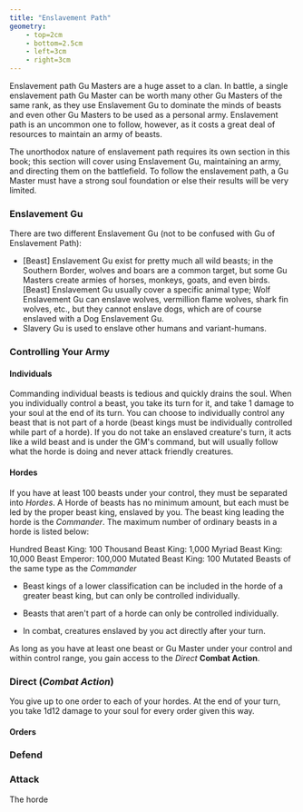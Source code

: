 ```yaml
---
title: "Enslavement Path"
geometry:
    - top=2cm
    - bottom=2.5cm
    - left=3cm
    - right=3cm
---
```



Enslavement path Gu Masters are a huge asset to a clan. In battle, a single enslavement path Gu Master can be worth many other Gu Masters of the same rank, as they use Enslavement Gu to dominate the minds of beasts and even other Gu Masters to be used as a personal army. Enslavement path is an uncommon one to follow, however, as it costs a great deal of resources to maintain an army of beasts.

The unorthodox nature of enslavement path requires its own section in this book; this section will cover using Enslavement Gu, maintaining an army, and directing them on the battlefield. To follow the enslavement path, a Gu Master must have a strong soul foundation or else their results will be very limited.

### Enslavement Gu

There are two different Enslavement Gu (not to be confused with Gu of Enslavement Path):
- [Beast] Enslavement Gu exist for pretty much all wild beasts; in the Southern Border, wolves and boars are a common target, but some Gu Masters create armies of horses, monkeys, goats, and even birds. [Beast] Enslavement Gu usually cover a specific animal type; Wolf Enslavement Gu can enslave wolves, vermillion flame wolves, shark fin wolves, etc., but they cannot enslave dogs, which are of course enslaved with a Dog Enslavement Gu.
- Slavery Gu is used to enslave other humans and variant-humans.

### Controlling Your Army

#### Individuals
Commanding individual beasts is tedious and quickly drains the soul. When you individually control a beast, you take its turn for it, and take 1 damage to your soul at the end of its turn. You can choose to individually control any beast that is not part of a horde (beast kings must be individually controlled while part of a horde). If you do not take an enslaved creature's turn, it acts like a wild beast and is under the GM's command, but will usually follow what the horde is doing and never attack friendly creatures.

#### Hordes
If you have at least 100 beasts under your control, they must be separated into *Hordes*. A Horde of beasts has no minimum amount, but each must be led by the proper beast king, enslaved by you. The beast king leading the horde is the *Commander*. The maximum number of ordinary beasts in a horde is listed below:

Hundred Beast King: 100
Thousand Beast King: 1,000
Myriad Beast King: 10,000
Beast Emperor: 100,000
Mutated Beast King: 100 Mutated Beasts of the same type as the *Commander*

- Beast kings of a lower classification can be included in the horde of a greater beast king, but can only be controlled individually.

- Beasts that aren't part of a horde can only be controlled individually.

- In combat, creatures enslaved by you act directly after your turn.


As long as you have at least one beast or Gu Master under your control and within control range, you gain access to the *Direct* **Combat Action**.
### Direct (*Combat Action*)
You give up to one order to each of your hordes. At the end of your turn, you take 1d12 damage to your soul for every order given this way.

#### Orders

### Defend

### Attack
The horde